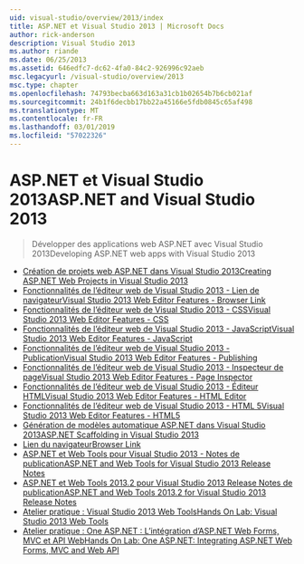 ```yaml
---
uid: visual-studio/overview/2013/index
title: ASP.NET et Visual Studio 2013 | Microsoft Docs
author: rick-anderson
description: Visual Studio 2013
ms.author: riande
ms.date: 06/25/2013
ms.assetid: 646edfc7-dc62-4fa0-84c2-926996c92aeb
msc.legacyurl: /visual-studio/overview/2013
msc.type: chapter
ms.openlocfilehash: 74793becba663d163a31cb1b02654b7b6cb021af
ms.sourcegitcommit: 24b1f6decbb17bb22a45166e5fdb0845c65af498
ms.translationtype: MT
ms.contentlocale: fr-FR
ms.lasthandoff: 03/01/2019
ms.locfileid: "57022326"
---
```

<a name="aspnet-and-visual-studio-2013"></a><span data-ttu-id="db30a-103">ASP.NET et Visual Studio 2013</span><span class="sxs-lookup"><span data-stu-id="db30a-103">ASP.NET and Visual Studio 2013</span></span>
====================
> <span data-ttu-id="db30a-104">Développer des applications web ASP.NET avec Visual Studio 2013</span><span class="sxs-lookup"><span data-stu-id="db30a-104">Developing ASP.NET web apps with Visual Studio 2013</span></span>


- [<span data-ttu-id="db30a-105">Création de projets web ASP.NET dans Visual Studio 2013</span><span class="sxs-lookup"><span data-stu-id="db30a-105">Creating ASP.NET Web Projects in Visual Studio 2013</span></span>](creating-web-projects-in-visual-studio.md)
- [<span data-ttu-id="db30a-106">Fonctionnalités de l’éditeur web de Visual Studio 2013 - Lien de navigateur</span><span class="sxs-lookup"><span data-stu-id="db30a-106">Visual Studio 2013 Web Editor Features - Browser Link</span></span>](visual-studio-2013-web-editor-features-browser-link.md)
- [<span data-ttu-id="db30a-107">Fonctionnalités de l’éditeur web de Visual Studio 2013 - CSS</span><span class="sxs-lookup"><span data-stu-id="db30a-107">Visual Studio 2013 Web Editor Features - CSS</span></span>](visual-studio-2013-web-editor-features-css.md)
- [<span data-ttu-id="db30a-108">Fonctionnalités de l’éditeur web de Visual Studio 2013 - JavaScript</span><span class="sxs-lookup"><span data-stu-id="db30a-108">Visual Studio 2013 Web Editor Features - JavaScript</span></span>](visual-studio-2013-web-editor-features-javascript.md)
- [<span data-ttu-id="db30a-109">Fonctionnalités de l’éditeur web de Visual Studio 2013 - Publication</span><span class="sxs-lookup"><span data-stu-id="db30a-109">Visual Studio 2013 Web Editor Features - Publishing</span></span>](visual-studio-2013-web-editor-features-publishing.md)
- [<span data-ttu-id="db30a-110">Fonctionnalités de l’éditeur web de Visual Studio 2013 - Inspecteur de page</span><span class="sxs-lookup"><span data-stu-id="db30a-110">Visual Studio 2013 Web Editor Features - Page Inspector</span></span>](visual-studio-2013-web-editor-features-page-inspector.md)
- [<span data-ttu-id="db30a-111">Fonctionnalités de l’éditeur web de Visual Studio 2013 - Éditeur HTML</span><span class="sxs-lookup"><span data-stu-id="db30a-111">Visual Studio 2013 Web Editor Features - HTML Editor</span></span>](visual-studio-2013-web-editor-features-html-editor.md)
- [<span data-ttu-id="db30a-112">Fonctionnalités de l’éditeur web de Visual Studio 2013 - HTML 5</span><span class="sxs-lookup"><span data-stu-id="db30a-112">Visual Studio 2013 Web Editor Features - HTML5</span></span>](visual-studio-2013-web-editor-features-html5.md)
- [<span data-ttu-id="db30a-113">Génération de modèles automatique ASP.NET dans Visual Studio 2013</span><span class="sxs-lookup"><span data-stu-id="db30a-113">ASP.NET Scaffolding in Visual Studio 2013</span></span>](aspnet-scaffolding-overview.md)
- [<span data-ttu-id="db30a-114">Lien du navigateur</span><span class="sxs-lookup"><span data-stu-id="db30a-114">Browser Link</span></span>](using-browser-link.md)
- [<span data-ttu-id="db30a-115">ASP.NET et Web Tools pour Visual Studio 2013 - Notes de publication</span><span class="sxs-lookup"><span data-stu-id="db30a-115">ASP.NET and Web Tools for Visual Studio 2013 Release Notes</span></span>](release-notes.md)
- [<span data-ttu-id="db30a-116">ASP.NET et Web Tools 2013.2 pour Visual Studio 2013 Release Notes de publication</span><span class="sxs-lookup"><span data-stu-id="db30a-116">ASP.NET and Web Tools 2013.2 for Visual Studio 2013 Release Notes</span></span>](aspnet-and-web-tools-20132-preview-for-visual-studio-2013-release-notes.md)
- [<span data-ttu-id="db30a-117">Atelier pratique : Visual Studio 2013 Web Tools</span><span class="sxs-lookup"><span data-stu-id="db30a-117">Hands On Lab: Visual Studio 2013 Web Tools</span></span>](visual-studio-2013-web-tools.md)
- [<span data-ttu-id="db30a-118">Atelier pratique : One ASP.NET : L’intégration d’ASP.NET Web Forms, MVC et API Web</span><span class="sxs-lookup"><span data-stu-id="db30a-118">Hands On Lab: One ASP.NET: Integrating ASP.NET Web Forms, MVC and Web API</span></span>](one-aspnet-integrating-aspnet-web-forms-mvc-and-web-api.md)
